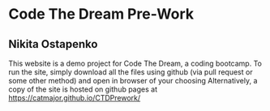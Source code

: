 # Code The Dream Pre-Work
## Nikita Ostapenko
This website is a demo project for Code The Dream, a coding bootcamp.
To run the site, simply download all the files using github (via pull request or some other method) and open in browser of your choosing
Alternatively, a copy of the site is hosted on github pages at https://catmajor.github.io/CTDPrework/
